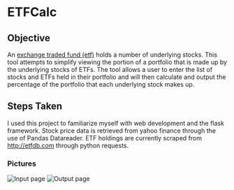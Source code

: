 # ETFCalc

## Objective
An [exchange traded fund (etf)](https://en.wikipedia.org/wiki/Exchange-traded_fund) holds a number of underlying stocks. This tool attempts to simplify viewing the portion of a portfolio that is made up by the underlying stocks of ETFs. The tool allows a user to enter the list of stocks and ETFs held in their portfolio and will then calculate and output the percentage of the portfolio that each underlying stock makes up.

##  Steps Taken
I used this project to familiarize myself with web development and the flask framework. Stock price data is retrieved from yahoo finance through the use of Pandas Datareader. ETF holdings are currently scraped from http://etfdb.com through python requests.

### Pictures
![Input page](https://i.imgur.com/0T4CALr.png)
![Output page](https://i.imgur.com/hXzEMJg.png)
